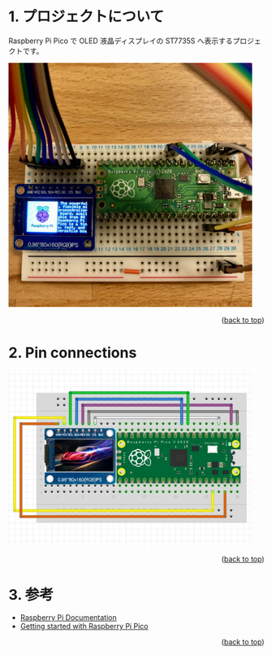 <a name="readme-top"></a>

<!-- ABOUT THE PROJECT -->

# 1. プロジェクトについて

Raspberry Pi Pico で OLED 液晶ディスプレイの ST7735S へ表示するプロジェクトです。

<img src="./docs/ST7735S.jpg" width="480">

<p align="right">(<a href="#readme-top">back to top</a>)</p>

# 2. Pin connections

<img src="./docs/ST7735S-Pin.jpg" width="480">

<p align="right">(<a href="#readme-top">back to top</a>)</p>

# 3. 参考

- [Raspberry Pi Documentation](https://www.raspberrypi.com/documentation/microcontrollers/raspberry-pi-pico.html)
- [Getting started with Raspberry Pi Pico](https://projects.raspberrypi.org/en/projects/getting-started-with-the-pico/)

<p align="right">(<a href="#readme-top">back to top</a>)</p>
